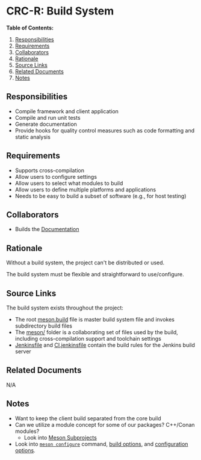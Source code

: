 # CRC-R: Build System

**Table of Contents:**

1. [Responsibilities](#responsibilities)
2. [Requirements](#requirements)
3. [Collaborators](#collaborators)
4. [Rationale](#rationale)
5. [Source Links](#source-links)
6. [Related Documents](#related-documents)
7. [Notes](#notes)

## Responsibilities

* Compile framework and client application
* Compile and run unit tests
* Generate documentation
* Provide hooks for quality control measures such as code formatting and static analysis

## Requirements

* Supports cross-compilation
* Allow users to configure settings
* Allow users to select what modules to build
* Allow users to define multiple platforms and applications
* Needs to be easy to build a subset of software (e.g., for host testing)

## Collaborators

* Builds the [Documentation](documentation.md)

## Rationale

Without a build system, the project can't be distributed or used.

The build system must be flexible and straightforward to use/configure.

## Source Links

The build system exists throughout the project:

* The root [meson.build](../../../meson.build) file is master build system file and invokes subdirectory build files
* The [meson/](../../../meson/) folder is a collaborating set of files used by the build, including cross-compilation support and toolchain settings
* [Jenkinsfile](../../../tools/Jenkinsfile) and [CI.jenkinsfile](../../../tools/CI.jenkinsfile) contain the build rules for the Jenkins build server

## Related Documents

N/A

## Notes

* Want to keep the client build separated from the core build
* Can we utilize a module concept for some of our packages? C++/Conan modules?
	* Look into [Meson Subprojects](http://mesonbuild.com/Subprojects.html)
* Look into [`meson configure`](http://mesonbuild.com/Configuring-a-build-directory.html) command, [build options](http://mesonbuild.com/Build-options.html), and [configuration options](http://mesonbuild.com/Configuration.html).
